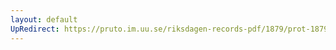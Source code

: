 ```yaml
---
layout: default
UpRedirect: https://pruto.im.uu.se/riksdagen-records-pdf/1879/prot-1879--fk--037/prot-1879--fk--037_004.pdf
---
```

